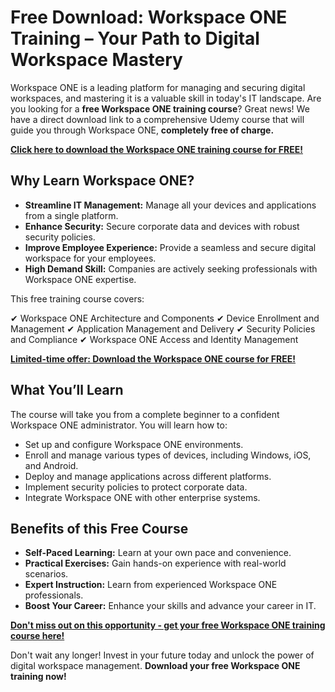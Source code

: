 # Free Download: Workspace ONE Training – Your Path to Digital Workspace Mastery

Workspace ONE is a leading platform for managing and securing digital workspaces, and mastering it is a valuable skill in today's IT landscape. Are you looking for a **free Workspace ONE training course**? Great news! We have a direct download link to a comprehensive Udemy course that will guide you through Workspace ONE, **completely free of charge.**

[**Click here to download the Workspace ONE training course for FREE!**](https://udemywork.com/workspace-one-training)

## Why Learn Workspace ONE?

*   **Streamline IT Management:** Manage all your devices and applications from a single platform.
*   **Enhance Security:** Secure corporate data and devices with robust security policies.
*   **Improve Employee Experience:** Provide a seamless and secure digital workspace for your employees.
*   **High Demand Skill:** Companies are actively seeking professionals with Workspace ONE expertise.

This free training course covers:

✔ Workspace ONE Architecture and Components
✔ Device Enrollment and Management
✔ Application Management and Delivery
✔ Security Policies and Compliance
✔ Workspace ONE Access and Identity Management

[**Limited-time offer: Download the Workspace ONE course for FREE!**](https://udemywork.com/workspace-one-training)

## What You’ll Learn

The course will take you from a complete beginner to a confident Workspace ONE administrator. You will learn how to:

*   Set up and configure Workspace ONE environments.
*   Enroll and manage various types of devices, including Windows, iOS, and Android.
*   Deploy and manage applications across different platforms.
*   Implement security policies to protect corporate data.
*   Integrate Workspace ONE with other enterprise systems.

## Benefits of this Free Course

*   **Self-Paced Learning:** Learn at your own pace and convenience.
*   **Practical Exercises:** Gain hands-on experience with real-world scenarios.
*   **Expert Instruction:** Learn from experienced Workspace ONE professionals.
*   **Boost Your Career:** Enhance your skills and advance your career in IT.

[**Don't miss out on this opportunity - get your free Workspace ONE training course here!**](https://udemywork.com/workspace-one-training)

Don't wait any longer! Invest in your future today and unlock the power of digital workspace management. **Download your free Workspace ONE training now!**
